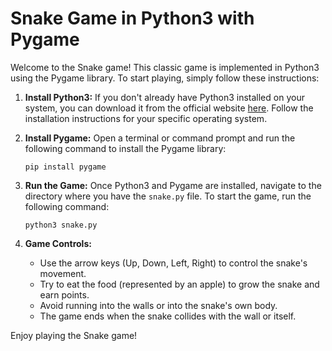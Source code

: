 # Snake Game in Python3 with Pygame

Welcome to the Snake game! This classic game is implemented in Python3 using the Pygame library. To start playing, simply follow these instructions:

1. **Install Python3:**
   If you don't already have Python3 installed on your system, you can download it from the official website [here](https://www.python.org/downloads/). Follow the installation instructions for your specific operating system.

2. **Install Pygame:**
   Open a terminal or command prompt and run the following command to install the Pygame library:
   
   ```
   pip install pygame
   ```

3. **Run the Game:**
   Once Python3 and Pygame are installed, navigate to the directory where you have the `snake.py` file. To start the game, run the following command:

   ```
   python3 snake.py
   ```

4. **Game Controls:**
   - Use the arrow keys (Up, Down, Left, Right) to control the snake's movement.
   - Try to eat the food (represented by an apple) to grow the snake and earn points.
   - Avoid running into the walls or into the snake's own body.
   - The game ends when the snake collides with the wall or itself.

Enjoy playing the Snake game!